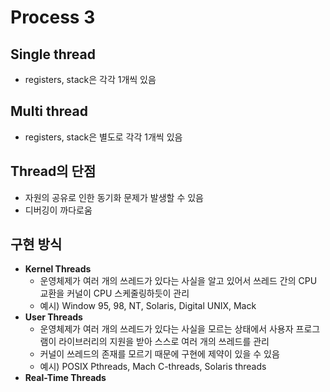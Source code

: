 # Process 3

## Single thread
- registers, stack은 각각 1개씩 있음

## Multi thread
- registers, stack은 별도로 각각 1개씩 있음

## Thread의 단점
- 자원의 공유로 인한 동기화 문제가 발생할 수 있음
- 디버깅이 까다로움

## 구현 방식
- **Kernel Threads**
    - 운영체제가 여러 개의 쓰레드가 있다는 사실을 알고 있어서 쓰레드 간의 CPU 교환을 커널이 CPU 스케줄링하듯이 관리
    - 예시) Window 95, 98, NT, Solaris, Digital UNIX, Mack
- **User Threads**
    - 운영체제가 여러 개의 쓰레드가 있다는 사실을 모르는 상태에서 사용자 프로그램이 라이브러리의 지원을 받아 스스로 여러 개의 쓰레드를 관리
    - 커널이 쓰레드의 존재를 모르기 때문에 구현에 제약이 있을 수 있음
    - 예시) POSIX Pthreads, Mach C-threads, Solaris threads
- **Real-Time Threads**